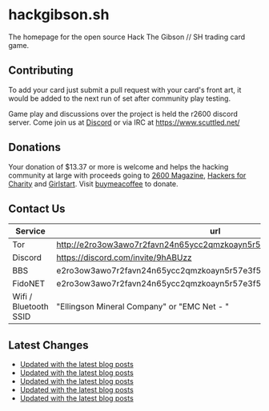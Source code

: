 # hackgibson.sh
The homepage for the open source Hack The Gibson // SH trading card game.


## Contributing

To add your card just submit a pull request with your card's front art, it would be added to the next run of set after community play testing.

Game play and discussions over the project is held the r2600 discord server. Come join us at [Discord](https://discord.com/invite/9hABUzz) or via IRC at https://www.scuttled.net/


## Donations

Your donation of $13.37 or more is welcome and helps the hacking community at large with proceeds going to [2600 Magazine](https://2600.com/), [Hackers for Charity](https://hackersforcharity.org) and [Girlstart](https://girlstart.org).  Visit [buymeacoffee](https://www.buymeacoffee.com/hackgibson.sh) to donate.


## Contact Us

Service | url
-|-
Tor | http://e2ro3ow3awo7r2favn24n65ycc2qmzkoayn5r57e3f56nvjwdcgg32ad.onion
Discord | https://discord.com/invite/9hABUzz
BBS | e2ro3ow3awo7r2favn24n65ycc2qmzkoayn5r57e3f56nvjwdcgg32ad.onion:23
FidoNET | e2ro3ow3awo7r2favn24n65ycc2qmzkoayn5r57e3f56nvjwdcgg32ad.onion:24554
Wifi / Bluetooth SSID | "Ellingson Mineral Company" or "EMC Net - <fidonet address>"

## Latest Changes
<!-- BLOG-POST-LIST:START -->
- [Updated with the latest blog posts](https://github.com/DFW2600/hackgibson.sh/commit/3a531b2e0717711c09875f2866afb5ed87679934)
- [Updated with the latest blog posts](https://github.com/DFW2600/hackgibson.sh/commit/9e47c4ba0bda2395ac91d050d1c286490212457f)
- [Updated with the latest blog posts](https://github.com/DFW2600/hackgibson.sh/commit/a0563c6d3f4b8c772f040e53094498a1e223eacd)
- [Updated with the latest blog posts](https://github.com/DFW2600/hackgibson.sh/commit/97b29ad17d2a3a82a01c1e511c1729ecb89a61fc)
- [Updated with the latest blog posts](https://github.com/DFW2600/hackgibson.sh/commit/6c544b0ebbfc725565042a65737787d7a6499589)
<!-- BLOG-POST-LIST:END -->
